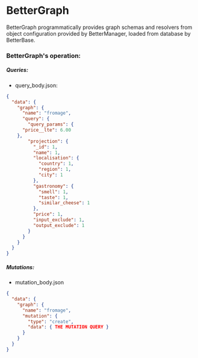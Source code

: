# BetterGraph

BetterGraph programmatically provides graph schemas and resolvers from object 
configuration provided by BetterManager, loaded from database by BetterBase.

### BetterGraph's operation:
##### Queries:
- query_body.json:
```json
{
  "data": {
    "graph": {
      "name": "fromage",
      "query": {
        "query_params": {
      "price__lte": 6.00
    },
        "projection": {
          "_id": 1,
          "name": 1,
          "localisation": {
            "country": 1,
            "region": 1,
            "city": 1
          },
          "gastronomy": {
            "smell": 1,
            "taste": 1,
            "similar_cheese": 1
          },
          "price": 1,
          "input_exclude": 1,
          "output_exclude": 1
        }
      }
    }
  }
}
```

##### Mutations:
- mutation_body.json
```json
{
  "data": {
    "graph": {
      "name": "fromage",
      "mutation": {
        "type": "create",
        "data": { THE MUTATION QUERY }
      }
    }
  }
}
```